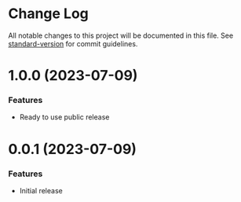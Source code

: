 # Change Log

All notable changes to this project will be documented in this file. 
See [standard-version](https://github.com/conventional-changelog/standard-version) for commit guidelines.

<a name="1.0.0"></a>
# 1.0.0 (2023-07-09)

### Features

* Ready to use public release

<a name="0.0.1"></a>
# 0.0.1 (2023-07-09)

### Features

* Initial release

